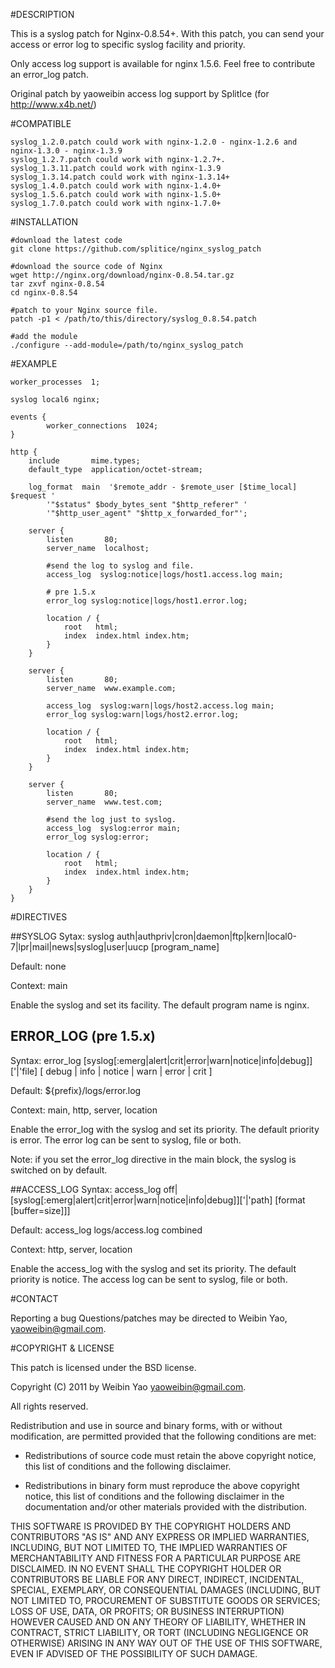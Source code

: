 #DESCRIPTION

This is a syslog patch for Nginx-0.8.54+. With this patch, you can send your 
access or error log to specific syslog facility and priority.

Only access log support is available for nginx 1.5.6. Feel free to contribute an error_log patch. 

Original patch by yaoweibin access log support by SplitIce (for http://www.x4b.net/)

#COMPATIBLE
```
syslog_1.2.0.patch could work with nginx-1.2.0 - nginx-1.2.6 and nginx-1.3.0 - nginx-1.3.9
syslog_1.2.7.patch could work with nginx-1.2.7+.
syslog_1.3.11.patch could work with nginx-1.3.9
syslog_1.3.14.patch could work with nginx-1.3.14+
syslog_1.4.0.patch could work with nginx-1.4.0+
syslog_1.5.6.patch could work with nginx-1.5.0+
syslog_1.7.0.patch could work with nginx-1.7.0+
```

#INSTALLATION
    
    #download the latest code
    git clone https://github.com/splitice/nginx_syslog_patch
    
    #download the source code of Nginx
    wget http://nginx.org/download/nginx-0.8.54.tar.gz
    tar zxvf nginx-0.8.54
    cd nginx-0.8.54
    
    #patch to your Nginx source file.
    patch -p1 < /path/to/this/directory/syslog_0.8.54.patch
    
    #add the module
    ./configure --add-module=/path/to/nginx_syslog_patch
    

#EXAMPLE

```
worker_processes  1;

syslog local6 nginx;

events {
        worker_connections  1024;
}

http {
    include       mime.types;
    default_type  application/octet-stream;

    log_format  main  '$remote_addr - $remote_user [$time_local] $request '
        '"$status" $body_bytes_sent "$http_referer" '
        '"$http_user_agent" "$http_x_forwarded_for"';

    server {
        listen       80;
        server_name  localhost;

        #send the log to syslog and file.
        access_log  syslog:notice|logs/host1.access.log main;
		
		# pre 1.5.x
        error_log syslog:notice|logs/host1.error.log;

        location / {
            root   html;
            index  index.html index.htm;
        }
    }

    server {
        listen       80;
        server_name  www.example.com;

        access_log  syslog:warn|logs/host2.access.log main;
        error_log syslog:warn|logs/host2.error.log;

        location / {
            root   html;
            index  index.html index.htm;
        }
    }

    server {
        listen       80;
        server_name  www.test.com;

        #send the log just to syslog.
        access_log  syslog:error main;
        error_log syslog:error;

        location / {
            root   html;
            index  index.html index.htm;
        }
    }
}
```


#DIRECTIVES

##SYSLOG
Sytax: syslog auth|authpriv|cron|daemon|ftp|kern|local0-7|lpr|mail|news|syslog|user|uucp [program_name]

Default: none

Context: main


Enable the syslog and set its facility. The default program name is nginx.

## ERROR_LOG (pre 1.5.x)
Syntax: error_log [syslog[:emerg|alert|crit|error|warn|notice|info|debug]]['|'file] [ debug | info | notice | warn | error | crit ]

Default: ${prefix}/logs/error.log

Context: main, http, server, location

Enable the error_log with the syslog and set its priority. The default priority is error. The error log can be sent to syslog, file or both. 

Note: if you set the error_log directive in the main block, the syslog is switched on by default.

##ACCESS_LOG
Syntax: access_log off|[syslog[:emerg|alert|crit|error|warn|notice|info|debug]]['|'path] [format [buffer=size]]]

Default: access_log logs/access.log combined

Context: http, server, location

Enable the access_log with the syslog and set its priority. The default priority is notice. The access log can be sent to syslog, file or both.


#CONTACT

Reporting a bug
Questions/patches may be directed to Weibin Yao, yaoweibin@gmail.com.


#COPYRIGHT & LICENSE

This patch is licensed under the BSD license.

Copyright (C) 2011 by Weibin Yao <yaoweibin@gmail.com>.

All rights reserved.

Redistribution and use in source and binary forms, with or without
modification, are permitted provided that the following conditions are
met:

*   Redistributions of source code must retain the above copyright
    notice, this list of conditions and the following disclaimer.

*   Redistributions in binary form must reproduce the above copyright
    notice, this list of conditions and the following disclaimer in the
    documentation and/or other materials provided with the distribution.

THIS SOFTWARE IS PROVIDED BY THE COPYRIGHT HOLDERS AND CONTRIBUTORS "AS
IS" AND ANY EXPRESS OR IMPLIED WARRANTIES, INCLUDING, BUT NOT LIMITED
TO, THE IMPLIED WARRANTIES OF MERCHANTABILITY AND FITNESS FOR A
PARTICULAR PURPOSE ARE DISCLAIMED. IN NO EVENT SHALL THE COPYRIGHT
HOLDER OR CONTRIBUTORS BE LIABLE FOR ANY DIRECT, INDIRECT, INCIDENTAL,
SPECIAL, EXEMPLARY, OR CONSEQUENTIAL DAMAGES (INCLUDING, BUT NOT LIMITED
TO, PROCUREMENT OF SUBSTITUTE GOODS OR SERVICES; LOSS OF USE, DATA, OR
PROFITS; OR BUSINESS INTERRUPTION) HOWEVER CAUSED AND ON ANY THEORY OF
LIABILITY, WHETHER IN CONTRACT, STRICT LIABILITY, OR TORT (INCLUDING
NEGLIGENCE OR OTHERWISE) ARISING IN ANY WAY OUT OF THE USE OF THIS
SOFTWARE, EVEN IF ADVISED OF THE POSSIBILITY OF SUCH DAMAGE.
